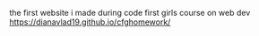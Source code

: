 the first website i made during code first girls course on web dev
<br>https://dianavlad19.github.io/cfghomework/</br>
